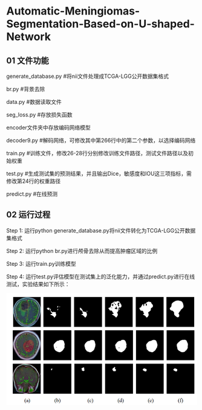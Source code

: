 # Automatic-Meningiomas-Segmentation-Based-on-U-shaped-Network

## 01 文件功能

generate_database.py   #将nii文件处理成TCGA-LGG公开数据集格式

br.py  #背景去除

data.py #数据读取文件

seg_loss.py #存放损失函数

encoder文件夹中存放编码网络模型

decoder9.py #解码网络，可修改其中第266行中的第二个参数，以选择编码网络

train.py #训练文件，修改26-28行分别修改训练文件路径，测试文件路径以及初始权重

test.py #生成测试集的预测结果，并且输出Dice，敏感度和IOU这三项指标，需修改第24行的权重路径

predict.py #在线预测

## 02 运行过程

Step 1: 运行python generate_database.py将nii文件转化为TCGA-LGG公开数据集格式

Step 2: 运行python br.py进行颅骨去除从而提高肿瘤区域的比例

Step 3: 运行train.py训练模型

Step 4: 运行test.py评估模型在测试集上的泛化能力，并通过predict.py进行在线测试，实验结果如下所示：

![Image text](https://github.com/hzluyali/Automatic-Meningiomas-Segmentation-Based-on-U-shaped-Network/blob/main/1629115201(1).jpg)




